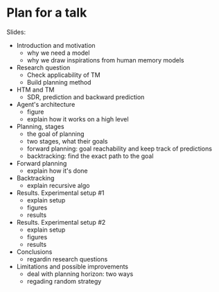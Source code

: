 # Plan for a talk

Slides:

- Introduction and motivation
  - why we need a model
  - why we draw inspirations from human memory models
- Research question
  - Check applicability of TM
  - Build planning method
- HTM and TM
  - SDR, prediction and backward prediction
- Agent's architecture
  - figure
  - explain how it works on a high level
- Planning, stages
  - the goal of planning
  - two stages, what their goals
  - forward planning: goal reachability and keep track of predictions
  - backtracking: find the exact path to the goal
- Forward planning
  - explain how it's done
- Backtracking
  - explain recursive algo
- Results. Experimental setup #1
  - explain setup
  - figures
  - results
- Results. Experimental setup #2
  - explain setup
  - figures
  - results
- Conclusions
  - regardin research questions
- Limitations and possible improvements
  - deal with planning horizon: two ways
  - regading random strategy